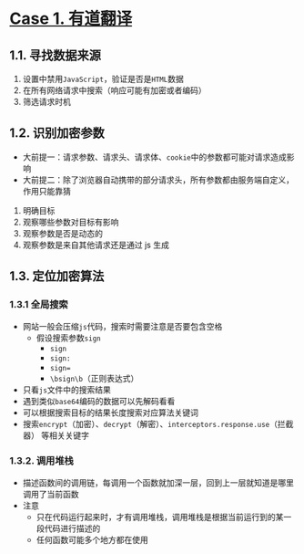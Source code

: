 # [Case 1. 有道翻译](https://fanyi.youdao.com/#/TextTranslate)

## 1.1. 寻找数据来源

1. 设置中禁用`JavaScript`，验证是否是`HTML`数据
2. 在所有网络请求中搜索（响应可能有加密或者编码）
3. 筛选请求时机

## 1.2. 识别加密参数

- 大前提一：请求参数、请求头、请求体、`cookie`中的参数都可能对请求造成影响
- 大前提二：除了浏览器自动携带的部分请求头，所有参数都由服务端自定义，作用只能靠猜

1. 明确目标
2. 观察哪些参数对目标有影响
3. 观察参数是否是动态的
4. 观察参数是来自其他请求还是通过 js 生成

## 1.3. 定位加密算法

### 1.3.1 全局搜索

- 网站一般会压缩`js`代码，搜索时需要注意是否要包含空格
  - 假设搜索参数`sign`
    - `sign`
    - `sign:`
    - `sign=`
    - `\bsign\b`（正则表达式）
- 只看`js`文件中的搜索结果
- 遇到类似`base64`编码的数据可以先解码看看
- 可以根据搜索目标的结果长度搜索对应算法关键词
- 搜索`encrypt`（加密）、`decrypt`（解密）、`interceptors.response.use`（拦截器） 等相关关键字

### 1.3.2. 调用堆栈

- 描述函数间的调用链，每调用一个函数就加深一层，回到上一层就知道是哪里调用了当前函数
- 注意
  - 只在代码运行起来时，才有调用堆栈，调用堆栈是根据当前运行到的某一段代码进行描述的
  - 任何函数可能多个地方都在使用
